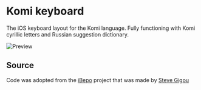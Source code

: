 # Komi keyboard

The iOS keyboard layout for the Komi language. Fully functioning with Komi cyrillic letters and Russian suggestion dictionary. 

![Preview](hhttps://downloader.disk.yandex.ru/preview/6c58d2fb564a933550e2e505e0e537399feb1535cab49a4c53674619f07a68a1/5f7e9e61/RTBxBgXo6joTjSZJsr65HE3QfGppJu0_LPfETH6WeZD0guvTor4rfJNelH84Qum2GQVpN5PDbYENKJ9xCxnqWQ==?uid=0&filename=Mocap.png&disposition=inline&hash=&limit=0&content_type=image%2Fpng&tknv=v2&owner_uid=446683553&size=2048x2048)


## Source
Code was adopted from the [iBepo](https://github.com/sgigou/ibepo) project that was made by [Steve Gigou](https://steve.gigou.fr)
